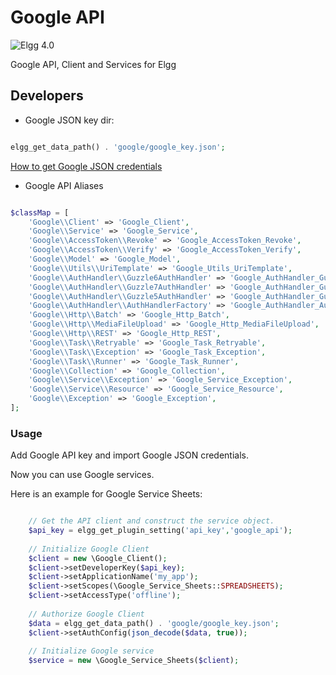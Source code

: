 Google API
===============================
![Elgg 4.0](https://img.shields.io/badge/Elgg-4.0-green.svg?style=flat-square)

Google API, Client and Services for Elgg

## Developers

* Google JSON key dir:

```php

elgg_get_data_path() . 'google/google_key.json';

```

[How to get Google JSON credentials](https://cloud.google.com/docs/authentication/getting-started#creating_a_service_account)

* Google API Aliases

```php

$classMap = [
    'Google\\Client' => 'Google_Client',
    'Google\\Service' => 'Google_Service',
    'Google\\AccessToken\\Revoke' => 'Google_AccessToken_Revoke',
    'Google\\AccessToken\\Verify' => 'Google_AccessToken_Verify',
    'Google\\Model' => 'Google_Model',
    'Google\\Utils\\UriTemplate' => 'Google_Utils_UriTemplate',
    'Google\\AuthHandler\\Guzzle6AuthHandler' => 'Google_AuthHandler_Guzzle6AuthHandler',
    'Google\\AuthHandler\\Guzzle7AuthHandler' => 'Google_AuthHandler_Guzzle7AuthHandler',
    'Google\\AuthHandler\\Guzzle5AuthHandler' => 'Google_AuthHandler_Guzzle5AuthHandler',
    'Google\\AuthHandler\\AuthHandlerFactory' => 'Google_AuthHandler_AuthHandlerFactory',
    'Google\\Http\\Batch' => 'Google_Http_Batch',
    'Google\\Http\\MediaFileUpload' => 'Google_Http_MediaFileUpload',
    'Google\\Http\\REST' => 'Google_Http_REST',
    'Google\\Task\\Retryable' => 'Google_Task_Retryable',
    'Google\\Task\\Exception' => 'Google_Task_Exception',
    'Google\\Task\\Runner' => 'Google_Task_Runner',
    'Google\\Collection' => 'Google_Collection',
    'Google\\Service\\Exception' => 'Google_Service_Exception',
    'Google\\Service\\Resource' => 'Google_Service_Resource',
    'Google\\Exception' => 'Google_Exception',
];

```

### Usage

Add Google API key and import Google JSON credentials.

Now you can use Google services.

Here is an example for Google Service Sheets:

```php

	// Get the API client and construct the service object.
	$api_key = elgg_get_plugin_setting('api_key','google_api');
	
	// Initialize Google Client
	$client = new \Google_Client();
	$client->setDeveloperKey($api_key);
	$client->setApplicationName('my_app');
	$client->setScopes(\Google_Service_Sheets::SPREADSHEETS);
	$client->setAccessType('offline');	
	
	// Authorize Google Client
	$data = elgg_get_data_path() . 'google/google_key.json';
	$client->setAuthConfig(json_decode($data, true));
	
	// Initialize Google service
	$service = new \Google_Service_Sheets($client);
	
```